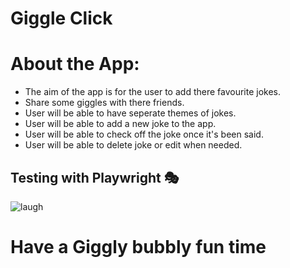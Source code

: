 # Giggle Click

# About the App:

- The aim of the app is for the user to add there favourite jokes.
- Share some giggles with there friends.
- User will be able to have seperate themes of jokes.
- User will be able to add a new joke to the app.
- User will be able to check off the joke once it's been said.
- User will be able to delete joke or edit when needed.

## Testing with Playwright 🎭

![laugh](https://user-images.githubusercontent.com/45575016/190519190-7bfc56a5-c0fa-4687-bdba-14f2c605cb3a.gif)


# Have a Giggly bubbly fun time 
